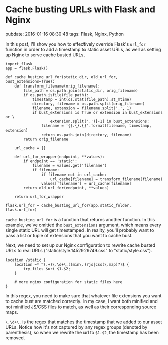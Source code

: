 # Cache busting URLs with Flask and Nginx
pubdate: 2016-01-16 08:30:48
tags: Flask, Nginx, Python

In this post, I'll show you how to effectively override Flask's `url_for` function in order to add a timestamp to static asset URLs, as well as setting up Nginx to serve cache busted URLs.

	import flask
	app = flask.Flask()

	def cache_busting_url_for(static_dir, old_url_for, bust_extensions=True):
		def transform_filename(orig_filename):
			file_path = os.path.join(static_dir, orig_filename)
			if os.path.isfile(file_path):
				timestamp = int(os.stat(file_path).st_mtime)
				directory, filename = os.path.split(orig_filename)
				filename, extension = filename.split('.', 1)
				if bust_extensions is True or extension in bust_extensions or \
						extension.split('.')[-1] in bust_extensions:
					filename = '{}.{}.{}'.format(filename, timestamp, extension)
					return os.path.join(directory, filename)
			return orig_filename

		url_cache = {}

		def url_for_wrapper(endpoint, **values):
			if endpoint == 'static':
				filename = values.get('filename')
				if filename:
					if filename not in url_cache:
						url_cache[filename] = transform_filename(filename)
					values['filename'] = url_cache[filename]
			return old_url_for(endpoint, **values)

		return url_for_wrapper

	flask.url_for = cache_busting_url_for(app.static_folder, flask.url_for)

`cache_busting_url_for` is a function that returns another function. In this example, we've omitted the `bust_extensions` argument, which means every single static URL will get timestamped. In reality, you'll probably want to pass a list or tuple of extensions that you want to cache bust.

Next, we need to set up our Nginx configuration to rewrite cache busted URLs to real URLs ("static/style.1452929749.css" to "static/style.css").

	location /static {
		location ~* ^(.+)\.\d+\.((min\.)?js|css(\.map)?)$ {
			try_files $uri $1.$2;
		}

		# more nginx configuration for static files here
	}

In this regex, you need to make sure that whatever file extensions you want to cache bust are matched correctly. In my case, I want both minified and not minified JS/CSS files to match, as well as their corresponding source maps.

`\.\d+\.` is the regex that matches the timestamp that we added to our asset URLs. Notice how it's not captured by any regex groups (denoted by parenthesis), so when we rewrite the url to `$1.$2`, the timestamp has been removed.
